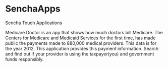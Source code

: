 SenchaApps
==========

Sencha Touch Applications

Medicare Doctor is an app that shows how much doctors bill Medicare. The Centers for Medicare and Medicaid Services for the first time, has made public
the payments made to 880,000 medical providers. This data is for the year 2012. This application provides this payment information. Search and find out
if your provider is using the taxpayer(you) and government funds responsibly.
